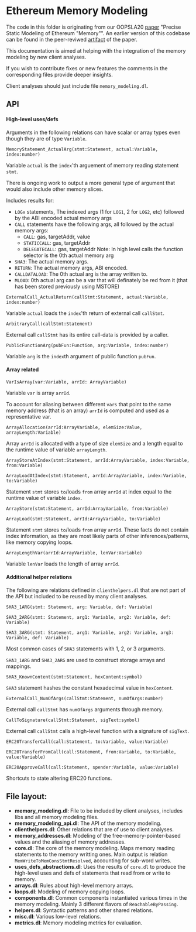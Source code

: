 # Ethereum Memory Modeling

The code in this folder is originating from our OOPSLA20 [paper](https://doi.org/10.1145/3428258) "Precise Static Modeling of Ethereum "Memory"".
An earlier version of this codebase can be found in the peer-reviwed [artifact](https://zenodo.org/record/4059797) of the paper.

This documentation is aimed at helping with the integration of the memory modeling by new client analyses.

If you wish to contribute fixes or new features the comments in the corresponding files provide deeper insights.

Client analyses should just include file `memory_modeling.dl`.

## API

#### High-level uses/defs
Arguments in the following relations can have scalar or array types even though they are of type `Variable`.

`MemoryStatement_ActualArg(stmt:Statement, actual:Variable, index:number)`

Variable `actual` is the `index`'th arguement of memory reading statement `stmt`.

There is ongoing work to output a more general type of argument that would also include other memory slices.

Includes results for:
* `LOGx` statements,
      The indexed args (1 for `LOG1`, 2 for `LOG2`, etc)
      followed by the ABI encoded actual memory args
* `CALL` statements have the following args, all followed by the actual memory args:
    - `CALL`: gas, targetAddr, value
    - `STATICCALL`: gas, targetAddr
    - `DELEGATECALL`: gas, targetAddr
  Note: In high level calls the function selector is the 0th actual memory arg
* `SHA3`: The actual memory args.
* `RETURN`: The actual memory args, ABI encoded.
* `CALLDATALOAD`: The 0th actual arg is the array written to.
* `MLOAD`: 0th actual arg can be a var that will definately be red from it (that has been stored previously using MSTORE)


`ExternalCall_ActualReturn(callStmt:Statement, actual:Variable, index:number)`

Variable `actual` loads the `index`'th return of external call `callStmt`.

`ArbitraryCall(callStmt:Statement)`

External call `callStmt` has its entire call-data is provided by a caller.

`PublicFunctionArg(pubFun:Function, arg:Variable, index:number)`

Variable `arg` is the `index`th argument of public function `pubFun`.

#### Array related
`VarIsArray(var:Variable, arrId: ArrayVariable)`

Variable `var` is array `arrId`.

To account for aliasing between different `vars` that point to the same memory address (that is an array) `arrId` is computed and used as a representative var.

`ArrayAllocation(arrId:ArrayVariable, elemSize:Value, arrayLength:Variable)`

Array `arrId` is allocated with a type of size `elemSize` and a length equal to the runtime value of variable `arrayLength`.

`ArrayStoreAtIndex(stmt:Statement, arrId:ArrayVariable, index:Variable, from:Variable)`

`ArrayLoadAtIndex(stmt:Statement, arrId:ArrayVariable, index:Variable, to:Variable)`

Statement `stmt` stores `to`/loads `from` array `arrId` at index equal to the runtime value of variable `index`.

`ArrayStore(stmt:Statement, arrId:ArrayVariable, from:Variable)`

`ArrayLoad(stmt:Statement, arrId:ArrayVariable, to:Variable)`

Statement `stmt` stores `to`/loads `from` array `arrId`. These facts do not contain index information, as they are most likely parts of other inferences/patterns, like memory copying loops.

`ArrayLengthVar(arrId:ArrayVariable, lenVar:Variable)`

Variable `lenVar` loads the length of array `arrId`.

#### Additional helper relations
The following are relations defined in `clienthelpers.dl` that are not part of the API but included to be reused by many client analyses.

`SHA3_1ARG(stmt: Statement, arg: Variable, def: Variable)`

`SHA3_2ARG(stmt: Statement, arg1: Variable, arg2: Variable, def: Variable)`

`SHA3_3ARG(stmt: Statement, arg1: Variable, arg2: Variable, arg3: Variable, def: Variable)`

Most common cases of `SHA3` statements with 1, 2, or 3 arguments.

`SHA3_1ARG` and `SHA3_2ARG` are used to construct storage arrays and mappings.

`SHA3_KnownContent(stmt:Statement, hexContent:symbol)`

`SHA3` statement hashes the constant hexadecimal value in `hexContent`.

`ExternalCall_NumOfArgs(callStmt:Statement, numOfArgs:number)`

External call `callStmt` has `numOfArgs` arguments through memory.

`CallToSignature(callStmt:Statement, sigText:symbol)`

External call `callStmt` calls a high-level function with a signature of `sigText`.

`ERC20TransferCall(call:Statement, to:Variable, value:Variable)`

`ERC20TransferFromCall(call:Statement, from:Variable, to:Variable, value:Variable)`

`ERC20ApproveCall(call:Statement, spender:Variable, value:Variable)`

Shortcuts to state altering ERC20 functions.

## File layout:

* **memory_modeling.dl**: File to be included by client analyses, includes libs and all memory modeling files.
* **memory_modeling_api.dl**: The API of the memory modeling.
* **clienthelpers.dl**: Other relations that are of use to client analyses.
* **memory_addresses.dl**: Modeling of the free-memory-pointer-based values and the aliasing of memory addresses.
* **core.dl**: The core of the memory modeling. Maps memory reading statements to the memory writting ones. Main output is relation `MemWriteToMemConsStmtResolved`, accounting for sub-word writes.
* **uses_defs_abstractions.dl**: Uses the results of `core.dl` to produce the high-level uses and defs of statements that read from or write to memory.
* **arrays.dl**: Rules about high-level memory arrays.
* **loops.dl**: Modeling of memory copying loops.
* **components.dl**: Common components instantiated various times in the memory modeling. Mainly 3 different flavors of `ReachableByPassing`.
* **helpers.dl**: Syntactic patterns and other shared relations.
* **misc.dl**: Various low-level relations.
* **metrics.dl**: Memory modeling metrics for evaluation.
